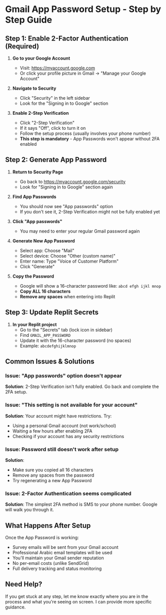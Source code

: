 # Gmail App Password Setup - Step by Step Guide

## Step 1: Enable 2-Factor Authentication (Required)

1. **Go to your Google Account**
   - Visit: https://myaccount.google.com
   - Or click your profile picture in Gmail → "Manage your Google Account"

2. **Navigate to Security**
   - Click "Security" in the left sidebar
   - Look for the "Signing in to Google" section

3. **Enable 2-Step Verification**
   - Click "2-Step Verification"
   - If it says "Off", click to turn it on
   - Follow the setup process (usually involves your phone number)
   - **This step is mandatory** - App Passwords won't appear without 2FA enabled

## Step 2: Generate App Password

1. **Return to Security Page**
   - Go back to https://myaccount.google.com/security
   - Look for "Signing in to Google" section again

2. **Find App Passwords**
   - You should now see "App passwords" option
   - If you don't see it, 2-Step Verification might not be fully enabled yet

3. **Click "App passwords"**
   - You may need to enter your regular Gmail password again

4. **Generate New App Password**
   - Select app: Choose "Mail"
   - Select device: Choose "Other (custom name)"
   - Enter name: Type "Voice of Customer Platform"
   - Click "Generate"

5. **Copy the Password**
   - Google will show a 16-character password like: `abcd efgh ijkl mnop`
   - **Copy ALL 16 characters**
   - **Remove any spaces** when entering into Replit

## Step 3: Update Replit Secrets

1. **In your Replit project**
   - Go to the "Secrets" tab (lock icon in sidebar)
   - Find `GMAIL_APP_PASSWORD`
   - Update it with the 16-character password (no spaces)
   - Example: `abcdefghijklmnop`

## Common Issues & Solutions

### Issue: "App passwords" option doesn't appear
**Solution**: 2-Step Verification isn't fully enabled. Go back and complete the 2FA setup.

### Issue: "This setting is not available for your account"
**Solution**: Your account might have restrictions. Try:
- Using a personal Gmail account (not work/school)
- Waiting a few hours after enabling 2FA
- Checking if your account has any security restrictions

### Issue: Password still doesn't work after setup
**Solution**: 
- Make sure you copied all 16 characters
- Remove any spaces from the password
- Try regenerating a new App Password

### Issue: 2-Factor Authentication seems complicated
**Solution**: The simplest 2FA method is SMS to your phone number. Google will walk you through it.

## What Happens After Setup

Once the App Password is working:
- Survey emails will be sent from your Gmail account
- Professional Arabic email templates will be used
- You'll maintain your Gmail sender reputation
- No per-email costs (unlike SendGrid)
- Full delivery tracking and status monitoring

## Need Help?

If you get stuck at any step, let me know exactly where you are in the process and what you're seeing on screen. I can provide more specific guidance.